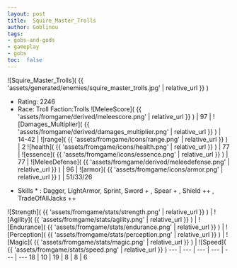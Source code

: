 ```yaml
---
layout: post
title:  Squire_Master_Trolls
author: Goblinou
tags:
- gobs-and-gods
- gameplay
- gobs
toc:  false
---
```


![Squire_Master_Trolls]( {{ 'assets/generated/enemies/squire_master_trolls.jpg' | relative_url }} )
- Rating: 2246
- Race: Troll  Faction:Trolls
![MeleeScore]( {{ 'assets/fromgame/derived/meleescore.png' | relative_url }} ) | 97 | ![Damages_Multiplier]( {{ 'assets/fromgame/derived/damages_multiplier.png' | relative_url }} ) | 14-42 | ![range]( {{ 'assets/fromgame/icons/range.png' | relative_url }} ) | 2
![health]( {{ 'assets/fromgame/icons/health.png' | relative_url }} ) | 77 | ![essence]( {{ 'assets/fromgame/icons/essence.png' | relative_url }} ) | 77 | ![MeleeDefense]( {{ 'assets/fromgame/derived/meleedefense.png' | relative_url }} ) | 96 | ![armor]( {{ 'assets/fromgame/icons/armor.png' | relative_url }} ) | 51/33/26
* Skills * : Dagger, LightArmor, Sprint, Sword + , Spear + , Shield ++ , TradeOfAllJacks ++ 

![Strength]( {{ 'assets/fromgame/stats/strength.png' | relative_url }} ) | ![Agility]( {{ 'assets/fromgame/stats/agility.png' | relative_url }} ) | ![Endurance]( {{ 'assets/fromgame/stats/endurance.png' | relative_url }} ) | ![Perception]( {{ 'assets/fromgame/stats/perception.png' | relative_url }} ) | ![Magic]( {{ 'assets/fromgame/stats/magic.png' | relative_url }} ) | ![Speed]( {{ 'assets/fromgame/stats/speed.png' | relative_url }} )
--- | --- | --- | --- | --- | ---
18 | 10 | 19 | 8 | 8 | 6
